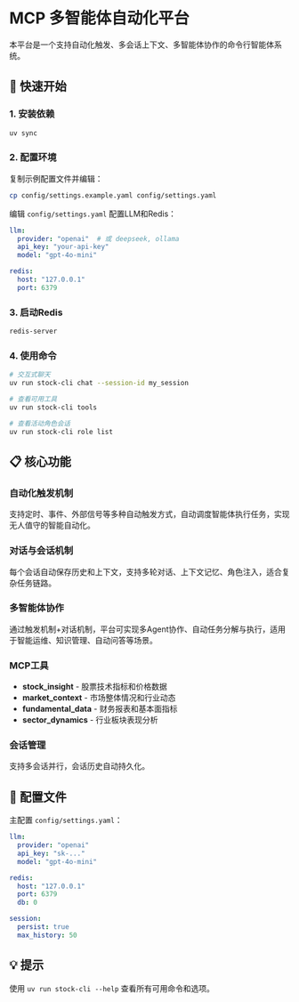 
# MCP 多智能体自动化平台

本平台是一个支持自动化触发、多会话上下文、多智能体协作的命令行智能体系统。

## 🚀 快速开始

### 1. 安装依赖
```bash
uv sync
```

### 2. 配置环境
复制示例配置文件并编辑：
```bash
cp config/settings.example.yaml config/settings.yaml
```

编辑 `config/settings.yaml` 配置LLM和Redis：
```yaml
llm:
  provider: "openai"  # 或 deepseek, ollama
  api_key: "your-api-key"
  model: "gpt-4o-mini"

redis:
  host: "127.0.0.1"
  port: 6379
```

### 3. 启动Redis
```bash
redis-server
```

### 4. 使用命令
```bash
# 交互式聊天
uv run stock-cli chat --session-id my_session

# 查看可用工具
uv run stock-cli tools

# 查看活动角色会话
uv run stock-cli role list
```

## 📋 核心功能

### 自动化触发机制
支持定时、事件、外部信号等多种自动触发方式，自动调度智能体执行任务，实现无人值守的智能自动化。

### 对话与会话机制
每个会话自动保存历史和上下文，支持多轮对话、上下文记忆、角色注入，适合复杂任务链路。

### 多智能体协作
通过触发机制+对话机制，平台可实现多Agent协作、自动任务分解与执行，适用于智能运维、知识管理、自动问答等场景。

### MCP工具
- **stock_insight** - 股票技术指标和价格数据
- **market_context** - 市场整体情况和行业动态
- **fundamental_data** - 财务报表和基本面指标
- **sector_dynamics** - 行业板块表现分析

### 会话管理
支持多会话并行，会话历史自动持久化。

## 🔧 配置文件

主配置 `config/settings.yaml`：
```yaml
llm:
  provider: "openai"
  api_key: "sk-..."
  model: "gpt-4o-mini"

redis:
  host: "127.0.0.1"
  port: 6379
  db: 0

session:
  persist: true
  max_history: 50
```

## 💡 提示
使用 `uv run stock-cli --help` 查看所有可用命令和选项。
